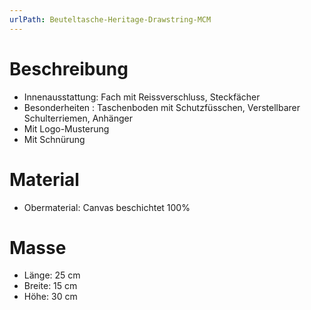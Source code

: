 ```yaml
---
urlPath: Beuteltasche-Heritage-Drawstring-MCM
---
```


# Beschreibung
- Innenausstattung: Fach mit Reissverschluss, Steckfächer
- Besonderheiten : Taschenboden mit Schutzfüsschen, Verstellbarer Schulterriemen, Anhänger
- Mit Logo-Musterung
- Mit Schnürung

# Material
- Obermaterial: Canvas beschichtet 100%

# Masse
- Länge: 25 cm
- Breite: 15 cm
- Höhe: 30 cm
